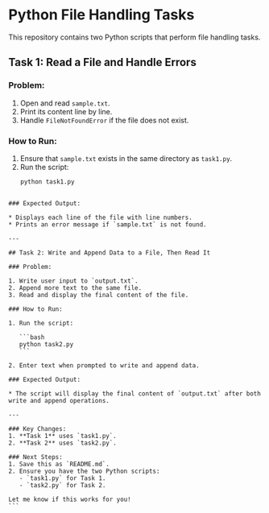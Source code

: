 # Python File Handling Tasks

This repository contains two Python scripts that perform file handling tasks.

## Task 1: Read a File and Handle Errors

### Problem:
1. Open and read `sample.txt`.
2. Print its content line by line.
3. Handle `FileNotFoundError` if the file does not exist.

### How to Run:
1. Ensure that `sample.txt` exists in the same directory as `task1.py`.
2. Run the script:
   ```bash
   python task1.py
````

### Expected Output:

* Displays each line of the file with line numbers.
* Prints an error message if `sample.txt` is not found.

---

## Task 2: Write and Append Data to a File, Then Read It

### Problem:

1. Write user input to `output.txt`.
2. Append more text to the same file.
3. Read and display the final content of the file.

### How to Run:

1. Run the script:

   ```bash
   python task2.py
   ```

2. Enter text when prompted to write and append data.

### Expected Output:

* The script will display the final content of `output.txt` after both write and append operations.

---

### Key Changes:
1. **Task 1** uses `task1.py`.
2. **Task 2** uses `task2.py`.

### Next Steps:
1. Save this as `README.md`.
2. Ensure you have the two Python scripts:
   - `task1.py` for Task 1.
   - `task2.py` for Task 2.

Let me know if this works for you!
```
